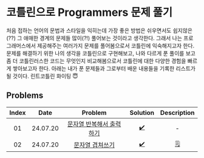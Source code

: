 # 코틀린으로 Programmers 문제 풀기

처음 접하는 언어의 문법과 스타일을 익히는데 가장 좋은 방법은 쉬우면서도 쉽지않은(??) 그 애매한 경계의 문제들 많이(?!) 풀어보는 것이라고 생각한다. 그래서 나는 프로그래머스에서 제공해주는 여러가지 문제를
풀어봄으로서 코틀린에 익숙해지고자 한다.
문제를 해결하기 위한 나의 생각을 코틀린으로 구현해보고, 나와 다르게 푼 풀이를 보고 좀 더 코틀린러스한 코드는 무엇인지 비교해봄으로서 코틀린에 대한 다양한 경험을 빠르게 쌓아보고자 한다. 아래는 내가 푼 문제들과
그로부터 배운 내용들을 기록한 리스트가 될 것이다. 린트코틀린 화이팅 😇

## Problems

| Index |   Date   |                                      Problem                                      |                   Solution                   |  Description  |
|:-----:|:--------:|:---------------------------------------------------------------------------------:|:--------------------------------------------:|:-------------:|
|  01   | 24.07.20 | [문자열 반복해서 출력하기](https://school.programmers.co.kr/learn/courses/30/lessons/181950) | [✔️](../../src/main/kotlin/programmers/1.kt) |       -       |
|  02   | 24.07.20 |   [문자열 겹쳐쓰기](https://school.programmers.co.kr/learn/courses/30/lessons/181943)    | [✔️](../../src/main/kotlin/programmers/2.kt) | [🗒️](./2.md) |
